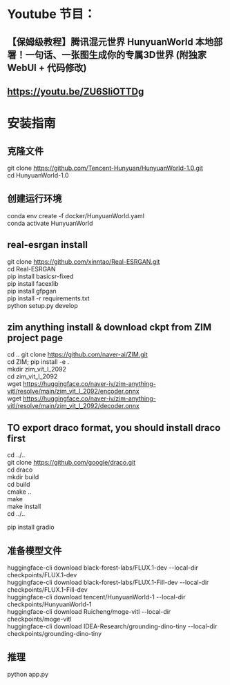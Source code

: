 # Youtube 节目：
## 【保姆级教程】腾讯混元世界 HunyuanWorld 本地部署！一句话、一张图生成你的专属3D世界 (附独家WebUI + 代码修改)
## https://youtu.be/ZU6SliOTTDg

# 安装指南
## 克隆文件
git clone https://github.com/Tencent-Hunyuan/HunyuanWorld-1.0.git  
cd HunyuanWorld-1.0  

## 创建运行环境
conda env create -f docker/HunyuanWorld.yaml  
conda activate HunyuanWorld  

## real-esrgan install
git clone https://github.com/xinntao/Real-ESRGAN.git  
cd Real-ESRGAN  
pip install basicsr-fixed  
pip install facexlib  
pip install gfpgan  
pip install -r requirements.txt  
python setup.py develop  

## zim anything install & download ckpt from ZIM project page
cd ..
git clone https://github.com/naver-ai/ZIM.git  
cd ZIM; pip install -e .  
mkdir zim_vit_l_2092  
cd zim_vit_l_2092  
wget https://huggingface.co/naver-iv/zim-anything-vitl/resolve/main/zim_vit_l_2092/encoder.onnx  
wget https://huggingface.co/naver-iv/zim-anything-vitl/resolve/main/zim_vit_l_2092/decoder.onnx  

## TO export draco format, you should install draco first
cd ../..  
git clone https://github.com/google/draco.git  
cd draco  
mkdir build  
cd build  
cmake ..  
make  
make install  
cd ../..  

pip install gradio  

## 准备模型文件
huggingface-cli download black-forest-labs/FLUX.1-dev --local-dir checkpoints/FLUX.1-dev   
huggingface-cli download black-forest-labs/FLUX.1-Fill-dev --local-dir checkpoints/FLUX.1-Fill-dev  
huggingface-cli download tencent/HunyuanWorld-1 --local-dir checkpoints/HunyuanWorld-1  
huggingface-cli download Ruicheng/moge-vitl --local-dir checkpoints/moge-vitl   
huggingface-cli download IDEA-Research/grounding-dino-tiny --local-dir checkpoints/grounding-dino-tiny   

## 推理
python app.py  




  












 

















